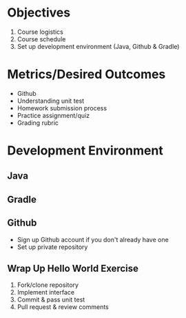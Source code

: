 # Objectives

1. Course logistics
2. Course schedule
3. Set up development environment (Java, Github & Gradle)

# Metrics/Desired Outcomes

* Github
* Understanding unit test
* Homework submission process
* Practice assignment/quiz
* Grading rubric

# Development Environment

## Java

## Gradle

## Github

* Sign up Github account if you don't already have one
* Set up private repository

## Wrap Up Hello World Exercise

1. Fork/clone repository
2. Implement interface
3. Commit & pass unit test
4. Pull request & review comments
